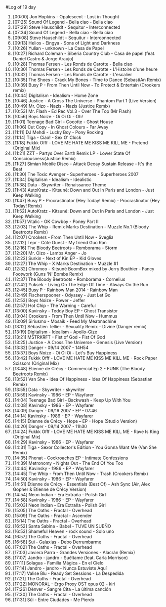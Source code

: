#Log of 19 day

1. [00:00] Jon Hopkins - Opalescent - Lost in Thought
1. [07:25] Sound Of Legend - Bella ciao - Bella ciao
1. [07:29] Steve Hauschildt - Sequitur - Interconnected
1. [07:34] Sound Of Legend - Bella ciao - Bella ciao
1. [09:08] Steve Hauschildt - Sequitur - Interconnected
1. [09:13] Helios - Eingya - Sons of Light and Darkness
1. [10:26] Yulian - unknown - La Casa de Papel
1. [10:27] Richard Coleman - Siberia Country Club - Casa de papel (feat. Daniel Castro & Jorge Araujo)
1. [10:28] Thomas Fersen - Les Ronds de Carotte - Bella ciao
1. [10:30] Thomas Fersen - Les Ronds de Carotte - L'Histoire d'une heure
1. [10:32] Thomas Fersen - Les Ronds de Carotte - L'escalier
1. [10:35] The Shoes - Crack My Bones - Time to Dance (SebastiAn Remix)
1. [10:39] Busy P - From Then Until Now - To Protect & Entertain (Crookers remix)
1. [10:44] Digitalism - Idealism - Home Zone
1. [10:46] Justice - A Cross The Universe - Phantom Part 1 (Live Version)
1. [10:49] Mr. Oizo - Nazis - Nazis (Justice Remix)
1. [10:53] Mr. Flash - Ed Rec Vol.3 - Over The Top (Mr Flash)
1. [10:56] Boys Noize - Oi Oi Oi - Oh!
1. [11:01] Teenage Bad Girl - Cocotte - Ghost House
1. [11:06] Cut Copy - In Ghost Colours - Far Away
1. [11:11] DJ Mehdi - Lucky Boy - Pony Rocking
1. [11:14] Tiga - Ciao! - Sex O' Clock
1. [11:18] Fukkk Offf - LOVE ME HATE ME KISS ME KILL ME - Pretend (Original Mix)
1. [11:21] ZZT - Partys Over Earth Remix LP - Lower State Of Consciousness(Justice Remix)
1. [11:27] Simian Mobile Disco - Attack Decay Sustain Release - It's the Beat
1. [11:30] The Toxic Avenger - Superheroes - Superheroes 2007
1. [11:34] Digitalism - Idealism - Idealistic
1. [11:38] Data - Skywriter - Renaissance Theme
1. [11:43] AutoKratz - Kitsuné: Down and Out In Paris and London - Just Keep Walking
1. [11:47] Busy P - Procrastinator (Hey Today! Remix) - Procrastinator (Hey Today! Remix)
1. [11:52] AutoKratz - Kitsuné: Down and Out In Paris and London - Just Keep Walking
1. [11:57] Vitalic - OK Cowboy - Poney Part II
1. [12:03] The Whip - Remix Marks Destination - Muzzle No.1 (Bloody Beetroots Remix)
1. [12:07] Crookers - From Then Until Now - Sveglia
1. [12:12] Tepr - Côte Ouest - My friend Guo Ran
1. [12:16] The Bloody Beetroots - Romborama - Storm
1. [12:20] Mr. Oizo - Lambs Anger - Jo
1. [12:22] Surkin - Next of Kin EP - Kid Gloves
1. [12:27] The Whip - X Marks Destination - Muzzle #1
1. [12:32] Chromeo - Kitsuné BoomBox mixed by Jerry Bouthier - Fancy Footwork (Guns 'N' Bombs Remix)
1. [12:37] The Bloody Beetroots - Romborama - Cornelius
1. [12:42] Yuksek - Living On The Edge Of Time - Always On the Run
1. [12:45] Busy P - Rainbow Man 2014 - Rainbow Man
1. [12:49] Fischerspooner - Odyssey - Just Let Go
1. [12:53] Boys Noize - Power - Jeffer
1. [12:57] Hot Chip - The Warning - Careful
1. [13:00] Kavinsky - Teddy Boy EP - Ghost Transistor
1. [13:04] Crookers - From Then Until Now - Hummus
1. [13:09] Siriusmo - Mosaik - Feed My Meatmachine
1. [13:12] Sébastien Tellier - Sexuality Remix - Divine (Danger remix)
1. [13:19] Digitalism - Idealism - Apollo-Gize
1. [13:21] MSTRKRFT - Fist of God - Fist Of God
1. [13:25] Justice - A Cross The Universe - Genesis (Live Version)
1. [13:32] Danger - 09/14 2007 - 14H54
1. [13:37] Boys Noize - Oi Oi Oi - Let's Buy Happiness
1. [13:42] Fukkk Offf - LOVE ME HATE ME KISS ME KILL ME - Rock Paper Scissors (Original Mix)
1. [13:48] Étienne de Crécy - Commercial Ep 2 - FUNK (The Bloody Beetroots Remix)
1. [13:52] Van She - Idea Of Happiness - Idea Of Happiness (Sebastian Remix)
1. [13:55] Data - Skywriter - skywriter
1. [13:59] Kavinsky - 1986 - EP - Wayfarer
1. [14:04] Teenage Bad Girl - Backwash - Keep Up With You
1. [14:08] Kavinsky - 1986 - EP - Wayfarer
1. [14:09] Danger - 09/16 2007 - EP - 07:46
1. [14:14] Kavinsky - 1986 - EP - Wayfarer
1. [14:15] Étienne de Crécy - Hope – EP - Hope (Studio Version)
1. [14:20] Danger - 09/14 2007 - 11h30
1. [14:24] Fukkk Offf - LOVE ME HATE ME KISS ME KILL ME - Rave Is King (Original Mix)
1. [14:29] Kavinsky - 1986 - EP - Wayfarer
1. [14:31] Tiga - Sexor Collector's Edition - You Gonna Want Me (Van She Remix)
1. [14:35] Phonat - Cockroaches EP - Intimate Confessions
1. [14:39] Metronomy - Nights Out - The End Of You Too
1. [14:44] Kavinsky - 1986 - EP - Wayfarer
1. [14:45] The Whip - From Then Until Now - Trash (Crookers Remix)
1. [14:50] Kavinsky - 1986 - EP - Wayfarer
1. [14:51] Étienne de Crécy - Essentials (Best Of) - Ash Sync (Air, Alex Gopher & Etienne de Crécy Version)
1. [14:54] Neon Indian - Era Extraña - Polish Girl
1. [14:58] Kavinsky - 1986 - EP - Wayfarer
1. [15:03] Neon Indian - Era Extraña - Polish Girl
1. [15:05] The Oaths - Fractal - Overhead
1. [15:09] The Oaths - Fractal - Ascender
1. [15:14] The Oaths - Fractal - Overhead
1. [16:52] Santa Sabina - Babel - TUVE UN SUEÑO
1. [16:53] Shameful Heaven - rock sound - Solo uno
1. [16:57] The Oaths - Fractal - Overhead
1. [16:58] Sui - Galaxias - Debo Derrumbarme
1. [17:02] The Oaths - Fractal - Overhead
1. [17:03] Javiera Parra - Grandes Versiones - Alacrán (Remix)
1. [17:07] Jandro - jandro - Suéltame (feat. Carla Morrison)
1. [17:11] Solagua - Familia Mágica - En el Cielo
1. [17:14] Jandro - jandro - Nunca Estuviste Aquí
1. [17:17] Valise Blu - Ready Set Sessions - La Despedida
1. [17:21] The Oaths - Fractal - Overhead
1. [17:22] MONORAL - Ergo Proxy OST opus 02 - kiri
1. [17:26] Dënver - Sangre Cita - La última canción
1. [17:30] The Oaths - Fractal - Overhead
1. [17:31] Súi - Entre Ciudades - Me Pierdo
